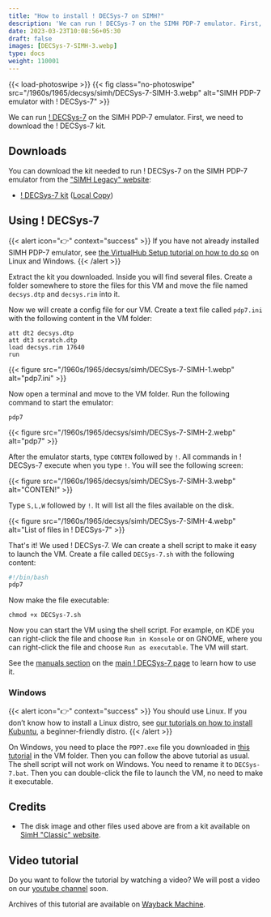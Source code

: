 ```yaml
---
title: "How to install ! DECSys-7 on SIMH?"
description: 'We can run ! DECSys-7 on the SIMH PDP-7 emulator. First, we need to download the ! DECSys-7 kit. You can download the kit needed to run DECSys on the SIMH PDP-7 emulator from the "SIMH Legacy" website:'
date: 2023-03-23T10:08:56+05:30
draft: false
images: [DECSys-7-SIMH-3.webp]
type: docs
weight: 110001
---
```


{{< load-photoswipe >}}
{{< fig class="no-photoswipe" src="/1960s/1965/decsys/simh/DECSys-7-SIMH-3.webp" alt="SIMH PDP-7 emulator with ! DECSys-7" >}}

We can run [! DECSys-7](/1960s/1965/decsys) on the SIMH PDP-7 emulator. First, we need to download the ! DECSys-7 kit.

## Downloads

You can download the kit needed to run ! DECSys-7 on the SIMH PDP-7 emulator from the ["SIMH Legacy" website](http://simh.trailing-edge.com/):

- [! DECSys-7 kit](http://simh.trailing-edge.com/kits/decsys.zip) ([Local Copy](https://link.storjshare.io/jxqcp6tiesqrni3qiu7b7diuhfta/virtualhub%2F1960s%2F1965%2FDECSys-7%2Fdecsys.zip?download=true))

## Using ! DECSys-7

{{< alert icon="👉" context="success" >}}
If you have not already installed SIMH PDP-7 emulator, see [the VirtualHub Setup tutorial on how to do so](https://setup.virtualhub.eu.org/simh-pdp7/) on Linux and Windows.
{{< /alert >}}

Extract the kit you downloaded. Inside you will find several files. Create a folder somewhere to store the files for this VM and move the file named `decsys.dtp` and `decsys.rim` into it.

Now we will create a config file for our VM. Create a text file called `pdp7.ini` with the following content in the VM folder:

``` config
att dt2 decsys.dtp
att dt3 scratch.dtp
load decsys.rim 17640
run
```

{{< figure src="/1960s/1965/decsys/simh/DECSys-7-SIMH-1.webp" alt="pdp7.ini" >}}

Now open a terminal and move to the VM folder. Run the following command to start the emulator:

``` console
pdp7
```

{{< figure src="/1960s/1965/decsys/simh/DECSys-7-SIMH-2.webp" alt="pdp7" >}}

After the emulator starts, type `CONTEN` followed by `!`. All commands in ! DECSys-7 execute when you type `!`. You will see the following screen:

{{< figure src="/1960s/1965/decsys/simh/DECSys-7-SIMH-3.webp" alt="CONTEN!" >}}

Type `S,L,W` followed by `!`. It will list all the files available on the disk.

{{< figure src="/1960s/1965/decsys/simh/DECSys-7-SIMH-4.webp" alt="List of files in ! DECSys-7" >}}

That's it! We used ! DECSys-7. We can create a shell script to make it easy to launch the VM. Create a file called `DECSys-7.sh` with the following content:

``` bash
#!/bin/bash
pdp7
```

Now make the file executable:

``` console
chmod +x DECSys-7.sh
```

Now you can start the VM using the shell script. For example, on KDE you can right-click the file and choose `Run in Konsole` or on GNOME, where you can right-click the file and choose `Run as executable`. The VM will start.

See the [manuals section](/1960s/1965/decsys/#manuals) on the [main ! DECSys-7 page](/1960s/1965/decsys) to learn how to use it.

### Windows

{{< alert icon="👉" context="success" >}}
You should use Linux. If you don’t know how to install a Linux distro, see [our tutorials on how to install Kubuntu](https://setup.virtualhub.eu.org/tag/os/), a beginner-friendly distro.
{{< /alert >}}

On Windows, you need to place the `PDP7.exe` file you downloaded in [this tutorial](https://setup.virtualhub.eu.org/simh-pdp7#windows) in the VM folder. Then you can follow the above tutorial as usual. The shell script will not work on Windows. You need to rename it to `DECSys-7.bat`. Then you can double-click the file to launch the VM, no need to make it executable.

## Credits

- The disk image and other files used above are from a kit available on [SimH "Classic" website](http://simh.trailing-edge.com/).

## Video tutorial

Do you want to follow the tutorial by watching a video? We will post a video on our [youtube channel](https://www.youtube.com/@virtua1hub) soon.

Archives of this tutorial are available on [Wayback Machine](https://web.archive.org/web/*/https://virtualhub.eu.org/1960s/1965/decsys/simh/).
